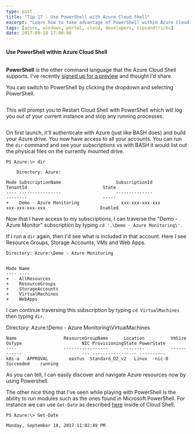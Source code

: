 ```yaml
---
type: post
title: "Tip 17 - Use PowerShell with Azure Cloud Shell"
excerpt: "Learn how to take advantage of PowerShell within Azure Cloud Shell"
tags: [azure, windows, portal, cloud, developers, tipsandtricks]
date: 2017-09-18 17:00:00
---
```


#### Use PowerShell within Azure Cloud Shell


<img :src="$withBase('/files/bashscreenshot.png')">

**PowerShell** is the other command language that the Azure Cloud Shell supports. I've recently [signed up for a preview](https://aka.ms/PSCloudSignup?WT.mc_id=akams-azuredevtips-micrum) and thought I'd share.  

You can switch to PowerShell by clicking the dropdown and selecting PowerShell. 

<img :src="$withBase('/files/switchtops.png')">

This will prompt you to Restart Cloud Shell with PowerShell which will log you out of your current instance and stop any running processes. 

<img :src="$withBase('/files/restartwithps.png')">

On first launch, it'll authenticate with Azure (just like BASH does) and build your Azure drive. You now have access to all your accounts. You can run the `dir` command and see your subscriptions vs with BASH it would list out the physical files on the currently mounted drive. 

	PS Azure:\> dir

	    Directory: Azure:

	Mode SubscriptionName                     SubscriptionId                       TenantId                             State
	---- ----------------                     --------------                       --------                             -----
	+    Demo - Azure Monitoring				xxx-xxx-xxx-xxx						xxx-xxx-xxx-xxx 					Enabled


Now that I have access to my subscriptions, I can traverse the "Demo - Azure Monitor" subscription by typing `cd '.\Demo - Azure Monitoring\'`.

If I run a `dir` again, then I'd see what is included in that account. Here I see Resource Groups, Storage Accounts, VMs and Web Apps. 

	Directory: Azure:\Demo - Azure Monitoring
	
	
	Mode Name
	---- ----
	+    AllResources
	+    ResourceGroups
	+    StorageAccounts
	+    VirtualMachines
	+    WebApps

I can continue traversing this subscription by typing `cd VirtualMachines` then typing `dir`.

Directory: Azure:\Demo - Azure Monitoring\VirtualMachines


	Name                  ResourceGroupName      Location          VmSize  OsType                       NIC ProvisioningState PowerState
	----                  -----------------      --------          ------  ------                       --- ----------------- ----------
	k8s-a   APPROVAL        eastus  Standard_D2_v2   Linux  -nic-0         Succeeded    running

As you can tell, I can easily discover and navigate Azure resources now by using Powershell. 

The other nice thing that I've seen while playing with PowerShell is the ability to run modules such as the ones found in Microsoft.PowerShell. For instance we can use `Get-Date` as described [here](https://docs.microsoft.com/powershell/module/microsoft.powershell.utility/get-date?view=powershell-5.1?WT.mc_id=docs-azuredevtips-micrum) inside of Cloud Shell. 

	PS Azure:\> Get-Date
	
	Monday, September 18, 2017 11:02:49 PM
